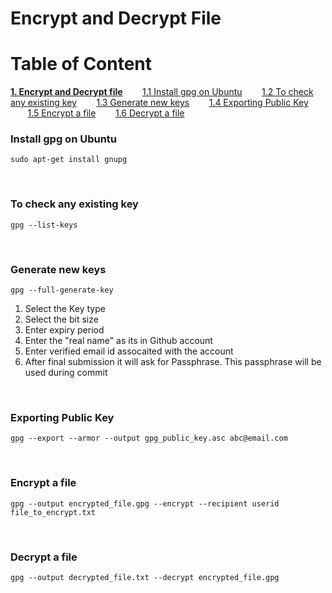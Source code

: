 # Encrypt and Decrypt File

# Table of Content
**[1. Encrypt and Decrypt file](#encrypt-and-decrypt-file)**
    &nbsp;&nbsp;&nbsp;&nbsp;&nbsp;&nbsp;&nbsp;[1.1 Install gpg on Ubuntu](#install-gpg-on-ubuntu)
    &nbsp;&nbsp;&nbsp;&nbsp;&nbsp;&nbsp;&nbsp;[1.2 To check any existing key](#to-check-any-existing-key)
    &nbsp;&nbsp;&nbsp;&nbsp;&nbsp;&nbsp;&nbsp;[1.3 Generate new keys](#generate-new-keys)
    &nbsp;&nbsp;&nbsp;&nbsp;&nbsp;&nbsp;&nbsp;[1.4 Exporting Public Key](#exporting-public-key)
    &nbsp;&nbsp;&nbsp;&nbsp;&nbsp;&nbsp;&nbsp;[1.5 Encrypt a file](#encrypt-a-file)
    &nbsp;&nbsp;&nbsp;&nbsp;&nbsp;&nbsp;&nbsp;[1.6 Decrypt a file](#decrypt-a-file)

### Install gpg on Ubuntu
```
sudo apt-get install gnupg
```
</br>

### To check any existing key
```
gpg --list-keys
```
</br>

### Generate new keys
```
gpg --full-generate-key
```

1. Select the Key type
2. Select the bit size
3. Enter expiry period
4. Enter the "real name" as its in Github account
5. Enter verified email id assocaited with the account
6. After final submission it will ask for Passphrase. This passphrase will be used during commit
</br>

### Exporting Public Key
```
gpg --export --armor --output gpg_public_key.asc abc@email.com
```
</br>

### Encrypt a file
```
gpg --output encrypted_file.gpg --encrypt --recipient userid file_to_encrypt.txt
```
</br>

### Decrypt a file
```
gpg --output decrypted_file.txt --decrypt encrypted_file.gpg
```
</br>